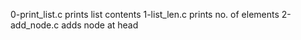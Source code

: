 0-print_list.c prints list contents
1-list_len.c prints no. of elements
2-add_node.c adds node at head
